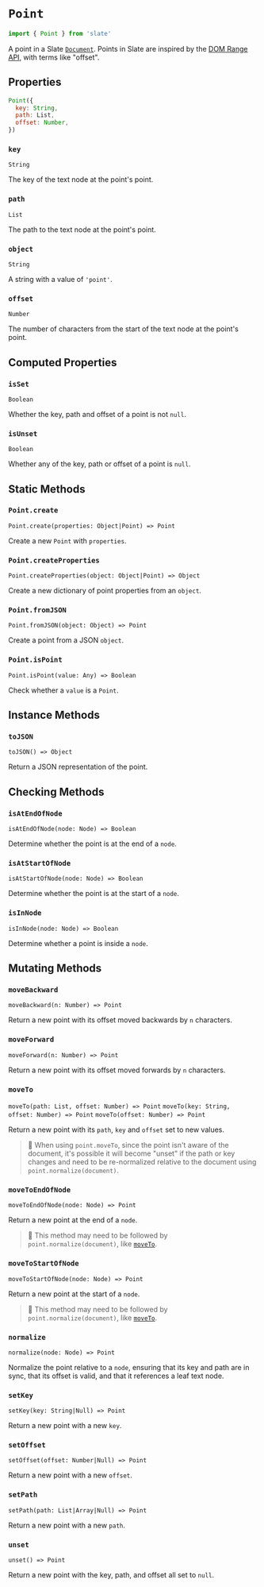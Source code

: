 # `Point`

```js
import { Point } from 'slate'
```

A point in a Slate [`Document`](./document.md). Points in Slate are inspired by the [DOM Range API](https://developer.mozilla.org/en-US/docs/Web/API/Range), with terms like "offset".

## Properties

```js
Point({
  key: String,
  path: List,
  offset: Number,
})
```

### `key`

`String`

The key of the text node at the point's point.

### `path`

`List`

The path to the text node at the point's point.

### `object`

`String`

A string with a value of `'point'`.

### `offset`

`Number`

The number of characters from the start of the text node at the point's point.

## Computed Properties

### `isSet`

`Boolean`

Whether the key, path and offset of a point is not `null`.

### `isUnset`

`Boolean`

Whether any of the key, path or offset of a point is `null`.

## Static Methods

### `Point.create`

`Point.create(properties: Object|Point) => Point`

Create a new `Point` with `properties`.

### `Point.createProperties`

`Point.createProperties(object: Object|Point) => Object`

Create a new dictionary of point properties from an `object`.

### `Point.fromJSON`

`Point.fromJSON(object: Object) => Point`

Create a point from a JSON `object`.

### `Point.isPoint`

`Point.isPoint(value: Any) => Boolean`

Check whether a `value` is a `Point`.

## Instance Methods

### `toJSON`

`toJSON() => Object`

Return a JSON representation of the point.

## Checking Methods

### `isAtEndOfNode`

`isAtEndOfNode(node: Node) => Boolean`

Determine whether the point is at the end of a `node`.

### `isAtStartOfNode`

`isAtStartOfNode(node: Node) => Boolean`

Determine whether the point is at the start of a `node`.

### `isInNode`

`isInNode(node: Node) => Boolean`

Determine whether a point is inside a `node`.

## Mutating Methods

### `moveBackward`

`moveBackward(n: Number) => Point`

Return a new point with its offset moved backwards by `n` characters.

### `moveForward`

`moveForward(n: Number) => Point`

Return a new point with its offset moved forwards by `n` characters.

### `moveTo`

`moveTo(path: List, offset: Number) => Point`
`moveTo(key: String, offset: Number) => Point`
`moveTo(offset: Number) => Point`

Return a new point with its `path`, `key` and `offset` set to new values.

> 🤖 When using `point.moveTo`, since the point isn't aware of the document, it's possible it will become "unset" if the path or key changes and need to be re-normalized relative to the document using `point.normalize(document)`.

### `moveToEndOfNode`

`moveToEndOfNode(node: Node) => Point`

Return a new point at the end of a `node`.

> 🤖 This method may need to be followed by `point.normalize(document)`, like [`moveTo`](#moveto).

### `moveToStartOfNode`

`moveToStartOfNode(node: Node) => Point`

Return a new point at the start of a `node`.

> 🤖 This method may need to be followed by `point.normalize(document)`, like [`moveTo`](#moveto).

### `normalize`

`normalize(node: Node) => Point`

Normalize the point relative to a `node`, ensuring that its key and path are in sync, that its offset is valid, and that it references a leaf text node.

### `setKey`

`setKey(key: String|Null) => Point`

Return a new point with a new `key`.

### `setOffset`

`setOffset(offset: Number|Null) => Point`

Return a new point with a new `offset`.

### `setPath`

`setPath(path: List|Array|Null) => Point`

Return a new point with a new `path`.

### `unset`

`unset() => Point`

Return a new point with the key, path, and offset all set to `null`.
